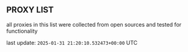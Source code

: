 ## PROXY LIST

all proxies in this list were collected from open sources and tested for functionality

last update: `2025-01-31 21:20:10.532473+00:00` UTC